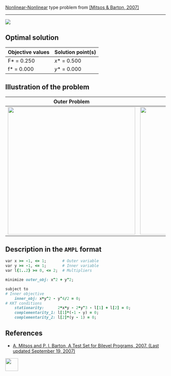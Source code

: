 [Nonlinear-Nonlinear](/test-problems/NLP-NLP-problems) type problem from [\[Mitsos & Barton, 2007\]][Mitsos & Barton, 2007]

---

![](https://github.com/basblsolver/test-problems/wiki/images/mb_2007_18_eq.jpg)

## Optimal solution

Objective values   | Solution point(s) |
------------------ | ----------------- |
F* = 0.250         | _x_* = 0.500      |
f* = 0.000         | _y_* = 0.000      |

## Illustration of the problem

Outer Problem    | Inner Problem    |
---------------- | ---------------- |
<img src="https://github.com/basblsolver/test-problems/wiki/images/mb_2007_18_outer.jpg" width="400"> | <img src="https://github.com/basblsolver/test-problems/wiki/images/mb_2007_18_inner.jpg" width="400"> |

## Description in the `AMPL` format

```ruby
var x >= -1, <= 1;       # Outer variable
var y >= -1, <= 1;       # Inner variable
var l{1..2} >= 0, <= 2;  # Multipliers

minimize outer_obj: x^2 + y^2;

subject to
# Inner objective
    inner_obj: x*y^2 - y^4/2 = 0;
# KKT conditions
    stationarity:      2*x*y - 2*y^3 - l[1] + l[2] = 0;
    complementarity_1: l[1]*(-1 - y) = 0;
    complementarity_2: l[2]*(y - 1) = 0;
```

##  References

 - [A. Mitsos and P. I. Barton, A Test Set for Bilevel Programs, 2007. (Last updated September 19, 2007)](https://www.researchgate.net/publication/228455291_A_test_set_for_bilevel_programs)

[<img src="http://www.interupgrade.com/images/pfeil-backbutton.png" width="40" height="40">](/test-problems/NLP-NLP-problems "Back to summary of NLP-NLP type problems")

[Mitsos & Barton, 2007]: https://www.researchgate.net/publication/228455291_A_test_set_for_bilevel_programs
